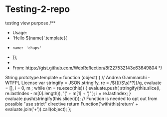 # Testing-2-repo
testing view purpose
/**
 * Usage: 
 *   'Hello ${name}'.template({
 *     name: 'chaps'
 *   });
 * 
 * From: https://gist.github.com/WebReflection/8f227532143e63649804
 */

String.prototype.template = function (object) {
  // Andrea Giammarchi - WTFPL License
  var
    stringify = JSON.stringify,
    re = /\$\{([\S\s]*?)\}/g,
    evaluate = [],
    i = 0,
    m
  ;
  while (m = re.exec(this)) {
    evaluate.push(
      stringify(this.slice(i, re.lastIndex - m[0].length)),
      '(' + m[1] + ')'
    );
    i = re.lastIndex;
  }
  evaluate.push(stringify(this.slice(i)));
  // Function is needed to opt out from possible "use strict" directive
  return Function('with(this)return' + evaluate.join('+')).call(object);
};
